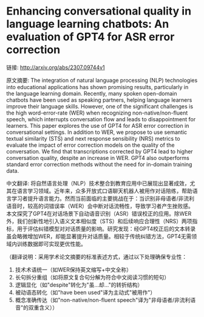 # Enhancing conversational quality in language learning chatbots: An evaluation of GPT4 for ASR error correction

链接: http://arxiv.org/abs/2307.09744v1

原文摘要:
The integration of natural language processing (NLP) technologies into
educational applications has shown promising results, particularly in the
language learning domain. Recently, many spoken open-domain chatbots have been
used as speaking partners, helping language learners improve their language
skills. However, one of the significant challenges is the high word-error-rate
(WER) when recognizing non-native/non-fluent speech, which interrupts
conversation flow and leads to disappointment for learners. This paper explores
the use of GPT4 for ASR error correction in conversational settings. In
addition to WER, we propose to use semantic textual similarity (STS) and next
response sensibility (NRS) metrics to evaluate the impact of error correction
models on the quality of the conversation. We find that transcriptions
corrected by GPT4 lead to higher conversation quality, despite an increase in
WER. GPT4 also outperforms standard error correction methods without the need
for in-domain training data.

中文翻译:
将自然语言处理（NLP）技术整合到教育应用中已展现出显著成效，尤其在语言学习领域。近年来，众多开放式口语聊天机器人被用作对话陪练，帮助语言学习者提升语言能力。然而当前面临的主要挑战在于：当识别非母语者/非流利语音时，较高的词错误率（WER）会中断对话流畅性，导致学习者产生挫败感。本文探究了GPT4在对话场景下自动语音识别（ASR）错误校正的应用。除WER外，我们创新性地引入语义文本相似度（STS）和后续响应合理性（NRS）两项指标，用于评估纠错模型对对话质量的影响。研究发现：经GPT4校正后的文本转录虽会略微增加WER，却能显著提升对话质量。相较于传统纠错方法，GPT4无需领域内训练数据即可实现更优性能。

（翻译说明：采用学术论文摘要的标准表述方式，通过以下处理确保专业性：
1. 技术术语统一（如WER保持英文缩写+中文全称）
2. 长句拆分重组（如将原文复合句分解为符合中文阅读习惯的短句）
3. 逻辑显化（如"despite"转化为"虽...却..."的转折结构）
4. 被动语态转化（如"have been used"译为主动式"被用作"）
5. 概念准确传达（如"non-native/non-fluent speech"译为"非母语者/非流利语音"的双重含义））
